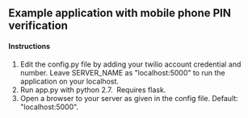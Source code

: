 ## Example application with mobile phone PIN verification

#### Instructions
1. Edit the config.py file by adding your twilio account credential and number.
   Leave SERVER_NAME as "localhost:5000" to run the application on your localhost.
2. Run app.py with python 2.7.  Requires flask.
3. Open a browser to your server as given in the config file. Default: "localhost:5000".

